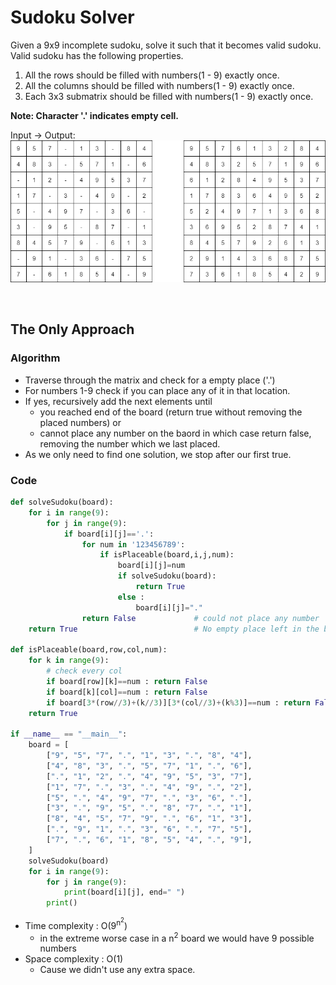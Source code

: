 # Sudoku Solver

Given a 9x9 incomplete sudoku, solve it such that it becomes valid sudoku. Valid sudoku has the following properties.
1. All the rows should be filled with numbers(1 - 9) exactly once.
2. All the columns should be filled with numbers(1 - 9) exactly once.
3. Each 3x3 submatrix should be filled with numbers(1 - 9) exactly once.

**Note: Character '.' indicates empty cell.**

Input -> Output: 
![alt text](suduko2.png)

<br>

## The Only Approach 

### Algorithm
- Traverse through the matrix and check for a empty place ('.')
- For numbers 1-9 check if you can place any of it in that location.
- If yes, recursively add the next elements until 
  - you reached end of the board (return true without removing the placed numbers) or 
  - cannot place any number on the baord in which case return false, removing the number which we last placed.
- As we only need to find one solution, we stop after our first true.


### Code 

```python
def solveSudoku(board):
    for i in range(9):
        for j in range(9):
            if board[i][j]=='.':
                for num in '123456789':
                    if isPlaceable(board,i,j,num):
                        board[i][j]=num
                        if solveSudoku(board):
                            return True
                        else : 
                            board[i][j]="."
                return False             # could not place any number
    return True                          # No empty place left in the baord

def isPlaceable(board,row,col,num):
    for k in range(9):
        # check every col
        if board[row][k]==num : return False
        if board[k][col]==num : return False
        if board[3*(row//3)+(k//3)][3*(col//3)+(k%3)]==num : return False
    return True
    
if __name__ == "__main__":
    board = [
        ["9", "5", "7", ".", "1", "3", ".", "8", "4"],
        ["4", "8", "3", ".", "5", "7", "1", ".", "6"],
        [".", "1", "2", ".", "4", "9", "5", "3", "7"],
        ["1", "7", ".", "3", ".", "4", "9", ".", "2"],
        ["5", ".", "4", "9", "7", ".", "3", "6", "."],
        ["3", ".", "9", "5", ".", "8", "7", ".", "1"],
        ["8", "4", "5", "7", "9", ".", "6", "1", "3"],
        [".", "9", "1", ".", "3", "6", ".", "7", "5"],
        ["7", ".", "6", "1", "8", "5", "4", ".", "9"],
    ]
    solveSudoku(board)
    for i in range(9):
        for j in range(9):
            print(board[i][j], end=" ")
        print()
```
- Time complexity : O(9<sup>n<sup>2</sup></sup>)
  - in the extreme worse case in a n<sup>2</sup> board we would have 9 possible numbers
- Space complexity : O(1)
  - Cause we didn't use any extra space.